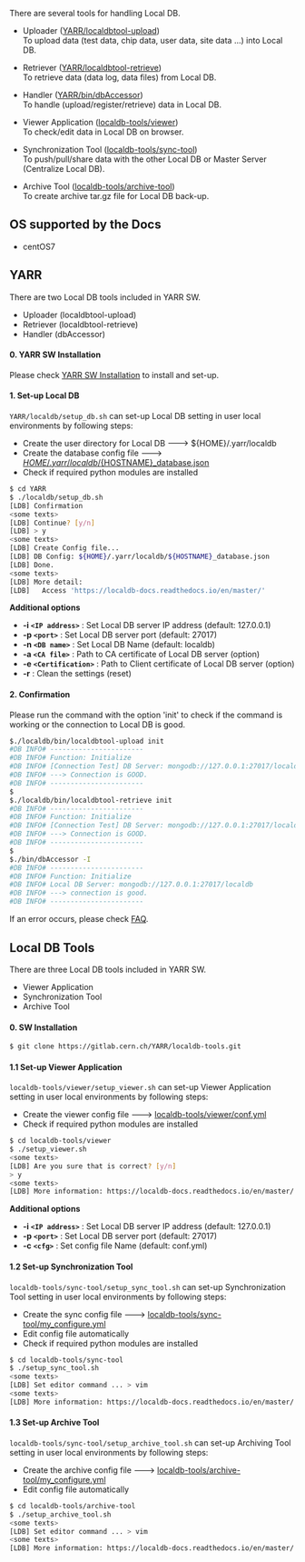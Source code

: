 There are several tools for handling Local DB.

* Uploader ([YARR/localdbtool-upload](#yarr))<br>
    To upload data (test data, chip data, user data, site data ...) into Local DB.

* Retriever ([YARR/localdbtool-retrieve](#yarr))<br>
    To retrieve data (data log, data files) from Local DB.

* Handler ([YARR/bin/dbAccessor](#yarr)) <br>
    To handle (upload/register/retrieve) data in Local DB.

* Viewer Application ([localdb-tools/viewer](#local-db-tools))<br>
    To check/edit data in Local DB on browser.

* Synchronization Tool ([localdb-tools/sync-tool](#local-db-tools))<br>
    To push/pull/share data with the other Local DB or Master Server (Centralize Local DB).

* Archive Tool ([localdb-tools/archive-tool](#local-db-tools))<br>
    To create archive tar.gz file for Local DB back-up.

## OS supported by the Docs

* centOS7


## YARR

There are two Local DB tools included in YARR SW.

* Uploader (localdbtool-upload)
* Retriever (localdbtool-retrieve)
* Handler (dbAccessor)

#### 0. YARR SW Installation

Please check [YARR SW Installation](https://yarr.readthedocs.io/en/latest/install/) to install and set-up. <br>

#### 1. Set-up Local DB

`YARR/localdb/setup_db.sh` can set-up Local DB setting in user local environments by following steps:

* Create the user directory for Local DB ---> ${HOME}/.yarr/localdb
* Create the database config file ---> [${HOME}/.yarr/localdb/${HOSTNAME}_database.json](config.md)
* Check if required python modules are installed

```bash
$ cd YARR
$ ./localdb/setup_db.sh
[LDB] Confirmation
<some texts>
[LDB] Continue? [y/n]
[LDB] > y
<some texts>
[LDB] Create Config file...
[LDB] DB Config: ${HOME}/.yarr/localdb/${HOSTNAME}_database.json
[LDB] Done.
<some texts>
[LDB] More detail:
[LDB]   Access 'https://localdb-docs.readthedocs.io/en/master/'
```

**Additional options**

- **-i ``<IP address>``** : Set Local DB server IP address (default: 127.0.0.1) 
- **-p ``<port>``** : Set Local DB server port (default: 27017)
- **-n ``<DB name>``** : Set Local DB Name (default: localdb)
- **-a ``<CA file>``** : Path to CA certificate of Local DB server (option)
- **-e ``<Certification>``** : Path to Client certificate of Local DB server (option)
- **-r** : Clean the settings (reset)

#### 2. Confirmation

Please run the command with the option 'init' to check if the command is working or the connection to Local DB is good.

```bash
$./localdb/bin/localdbtool-upload init
#DB INFO# -----------------------
#DB INFO# Function: Initialize
#DB INFO# [Connection Test] DB Server: mongodb://127.0.0.1:27017/localdb
#DB INFO# ---> Connection is GOOD.
#DB INFO# -----------------------
$
$./localdb/bin/localdbtool-retrieve init
#DB INFO# -----------------------
#DB INFO# Function: Initialize
#DB INFO# [Connection Test] DB Server: mongodb://127.0.0.1:27017/localdb
#DB INFO# ---> Connection is GOOD.
#DB INFO# -----------------------
$
$./bin/dbAccessor -I
#DB INFO# -----------------------
#DB INFO# Function: Initialize
#DB INFO# Local DB Server: mongodb://127.0.0.1:27017/localdb
#DB INFO# ---> connection is good.
#DB INFO# -----------------------
```

If an error occurs, please check [FAQ]().

## Local DB Tools

There are three Local DB tools included in YARR SW.

* Viewer Application
* Synchronization Tool
* Archive Tool

#### 0. SW Installation

```bash
$ git clone https://gitlab.cern.ch/YARR/localdb-tools.git
```

#### 1.1 Set-up Viewer Application

`localdb-tools/viewer/setup_viewer.sh` can set-up Viewer Application setting in user local environments by following steps:

* Create the viewer config file ---> [localdb-tools/viewer/conf.yml](config.md)
* Check if required python modules are installed

```bash
$ cd localdb-tools/viewer
$ ./setup_viewer.sh
<some texts>
[LDB] Are you sure that is correct? [y/n]
> y
<some texts>
[LDB] More information: https://localdb-docs.readthedocs.io/en/master/
```

**Additional options**

- **-i ``<IP address>``** : Set Local DB server IP address (default: 127.0.0.1) 
- **-p ``<port>``** : Set Local DB server port (default: 27017)
- **-c ``<cfg>``** : Set config file Name (default: conf.yml)

#### 1.2 Set-up Synchronization Tool

`localdb-tools/sync-tool/setup_sync_tool.sh` can set-up Synchronization Tool setting in user local environments by following steps:

* Create the sync config file ---> [localdb-tools/sync-tool/my_configure.yml](config.md)
* Edit config file automatically
* Check if required python modules are installed

```bash
$ cd localdb-tools/sync-tool
$ ./setup_sync_tool.sh
<some texts>
[LDB] Set editor command ... > vim
<some texts>
[LDB] More information: https://localdb-docs.readthedocs.io/en/master/
```

#### 1.3 Set-up Archive Tool

`localdb-tools/sync-tool/setup_archive_tool.sh` can set-up Archiving Tool setting in user local environments by following steps:

* Create the archive config file ---> [localdb-tools/archive-tool/my_configure.yml](config.md)
* Edit config file automatically

```bash
$ cd localdb-tools/archive-tool
$ ./setup_archive_tool.sh 
<some texts>
[LDB] Set editor command ... > vim
<some texts>
[LDB] More information: https://localdb-docs.readthedocs.io/en/master/
```
